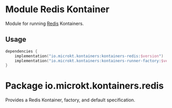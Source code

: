 # Module Redis Kontainer

Module for running [Redis](https://redis.io/) Kontainers.

## Usage

```kotlin title="build.gradle.kts"
dependencies {
    implementation("io.microkt.kontainers:kontainers-redis:$version")
    implementation("io.microkt.kontainers:kontainers-runner-factory:$version")
}
```

# Package io.microkt.kontainers.redis

Provides a Redis Kontainer, factory, and default specification.
